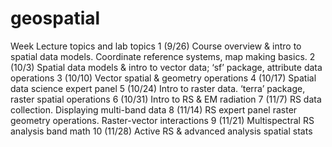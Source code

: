 # geospatial


Week	Lecture topics and lab topics
1 (9/26)	Course overview & intro to spatial data models. Coordinate reference systems, map making basics.
2 (10/3)	Spatial data models & intro to vector data;	‘sf’ package, attribute data operations
3 (10/10)	Vector spatial & geometry operations
4 (10/17)	Spatial data science expert panel
5 (10/24)	Intro to raster data.	‘terra’ package, raster spatial operations
6 (10/31)	Intro to RS & EM radiation
7 (11/7)	RS data collection. Displaying multi-band data
8 (11/14)	RS expert panel	raster geometry operations. Raster-vector interactions
9 (11/21)	Multispectral RS analysis	band math
10 (11/28) Active RS & advanced analysis	spatial stats
